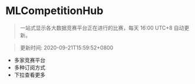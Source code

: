 # MLCompetitionHub

> 一站式显示各大数据竞赛平台正在进行的比赛，每天 16:00 UTC+8 自动更新。
  
> 更新时间: 2020-09-21T15:59:52+0800 

* 多家竞赛平台
* 多种订阅方式
* 下拉查看更多